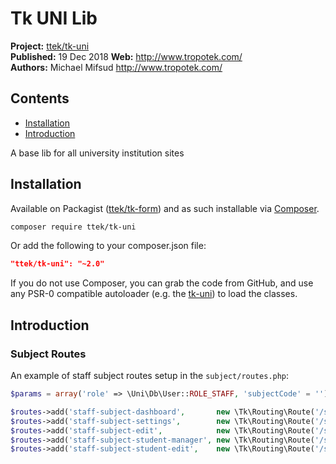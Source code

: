 # Tk UNI Lib 

__Project:__ [ttek/tk-uni](http://packagist.org/packages/ttek/tk-uni)  
__Published:__ 19 Dec 2018
__Web:__ <http://www.tropotek.com/>  
__Authors:__ Michael Mifsud <http://www.tropotek.com/>  
  
## Contents

- [Installation](#installation)
- [Introduction](#introduction)

A base lib for all university institution sites

## Installation

Available on Packagist ([ttek/tk-form](http://packagist.org/packages/ttek/tk-uni))
and as such installable via [Composer](http://getcomposer.org/).

```bash
composer require ttek/tk-uni
```

Or add the following to your composer.json file:

```json
"ttek/tk-uni": "~2.0"
```

If you do not use Composer, you can grab the code from GitHub, and use any
PSR-0 compatible autoloader (e.g. the [tk-uni](https://github.com/tropotek/tk-uni))
to load the classes.

## Introduction

### Subject Routes

An example of staff subject routes setup in the `subject/routes.php`: 

```php
$params = array('role' => \Uni\Db\User::ROLE_STAFF, 'subjectCode' = '');

$routes->add('staff-subject-dashboard',       new \Tk\Routing\Route('/staff/{subjectCode}/index.html', 'App\Controller\Staff\SubjectDashboard::doDefault', $params));
$routes->add('staff-subject-settings',        new \Tk\Routing\Route('/staff/{subjectCode}/settings.html', 'App\Controller\Subject\Edit::doDefault', $params));
$routes->add('staff-subject-edit',            new \Tk\Routing\Route('/staff/{subjectCode}/edit.html', 'App\Controller\Subject\Edit::doDefault', $params));
$routes->add('staff-subject-student-manager', new \Tk\Routing\Route('/staff/{subjectCode}/studentManager.html', 'App\Controller\User\StudentManager::doDefault', $params));
$routes->add('staff-subject-student-edit',    new \Tk\Routing\Route('/staff/{subjectCode}/studentEdit.html', 'App\Controller\User\StudentEdit::doDefault', $params));

```



